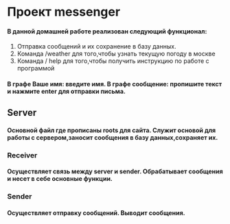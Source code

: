 # Проект messenger

#### В данной домашней работе реализован следующий функционал:
1. Отправка сообщений и их сохранение в базу данных.
2. Команда /weather для того,чтобы узнать текущую погоду в москве
3. Команда / help для того,чтобы получить инструкцию по работе с программой

#### В графе Ваше имя: введите имя. В графе сообщение: пропишите текст и нажмите enter для отправки письма.

## Server
#### Основной файл где прописаны roots для сайта. Служит основой для работы с сервером,заносит сообщения в базу данных,сохраняет их.
### Receiver 
#### Осуществляет связь между server и sender. Обрабатывает сообщения и несет в себе основные функции.
### Sender
#### Осуществляет отправку сообщений. Выводит сообщения.

